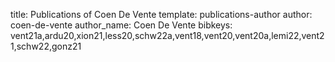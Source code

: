 title: Publications of Coen De Vente
template: publications-author
author: coen-de-vente
author_name: Coen De Vente
bibkeys: vent21a,ardu20,xion21,less20,schw22a,vent18,vent20,vent20a,lemi22,vent21,schw22,gonz21